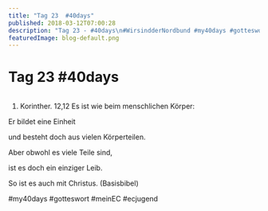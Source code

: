 ```yaml
---
title: "Tag 23  #40days"
published: 2018-03-12T07:00:28
description: "Tag 23 - #40days\n#WirsindderNordbund #my40days #gotteswort #meinEC #ecjugend"
featuredImage: blog-default.png
---
```


# Tag 23  #40days

<img loading="lazy" src="old/40DAYS_03-12_WITH-tag-23.jpg" alt>

1. Korinther. 12,12 Es ist wie beim menschlichen Körper:

Er bildet eine Einheit

und besteht doch aus vielen Körperteilen.

Aber obwohl es viele Teile sind,

ist es doch ein einziger Leib.

So ist es auch mit Christus. (Basisbibel)

#my40days #gotteswort #meinEC #ecjugend